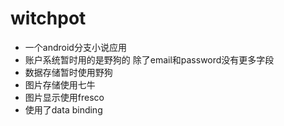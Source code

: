 # witchpot
* 一个android分支小说应用
* 账户系统暂时用的是野狗的
  除了email和password没有更多字段
* 数据存储暂时使用野狗
* 图片存储使用七牛
* 图片显示使用fresco
* 使用了data binding
